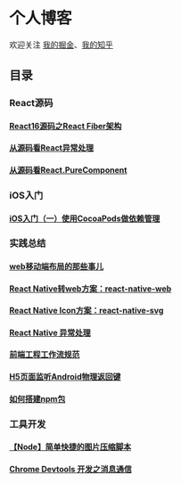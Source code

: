 # 个人博客

欢迎关注 [我的掘金](https://juejin.im/user/56dfa4391532bc00515e13d9/posts)、[我的知乎](https://www.zhihu.com/people/hu-jiao-36-21/posts)

## 目录

### React源码

#### [React16源码之React Fiber架构](https://github.com/HuJiaoHJ/blog/issues/7)

#### [从源码看React异常处理](https://github.com/HuJiaoHJ/blog/issues/12)

#### [从源码看React.PureComponent](https://github.com/HuJiaoHJ/blog/issues/14)

### iOS入门

#### [iOS入门（一）使用CocoaPods做依赖管理](https://github.com/HuJiaoHJ/blog/issues/18)

### 实践总结

#### [web移动端布局的那些事儿](https://github.com/HuJiaoHJ/blog/issues/6)

#### [React Native转web方案：react-native-web](https://github.com/HuJiaoHJ/blog/issues/9)

#### [React Native Icon方案：react-native-svg](https://github.com/HuJiaoHJ/blog/issues/10)

#### [React Native 异常处理](https://github.com/HuJiaoHJ/blog/issues/13)

#### [前端工程工作流规范](https://github.com/HuJiaoHJ/blog/issues/15)

#### [H5页面监听Android物理返回键](https://github.com/HuJiaoHJ/blog/issues/16)

#### [如何搭建npm包](https://github.com/HuJiaoHJ/blog/issues/17)

### 工具开发

#### [【Node】简单快捷的图片压缩脚本](https://github.com/HuJiaoHJ/blog/issues/11)

#### [Chrome Devtools 开发之消息通信](https://github.com/HuJiaoHJ/blog/issues/4)
